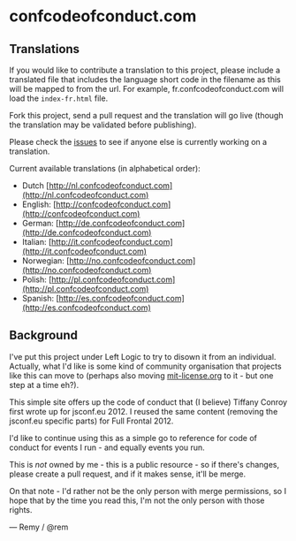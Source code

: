 confcodeofconduct.com
=====================

Translations
------------

If you would like to contribute a translation to this project, please include a translated file that includes the language short code in the filename as this will be mapped to from the url. For example, fr.confcodeofconduct.com will load the `index-fr.html` file.

Fork this project, send a pull request and the translation will go live (though the translation may be validated before publishing).

Please check the [issues](https://github.com/leftlogic/confcodeofconduct.com/issues) to see if anyone else is currently working on a translation.

Current available translations (in alphabetical order):

* Dutch [http://nl.confcodeofconduct.com](http://nl.confcodeofconduct.com)
* English: [http://confcodeofconduct.com](http://confcodeofconduct.com)
* German: [http://de.confcodeofconduct.com](http://de.confcodeofconduct.com)
* Italian: [http://it.confcodeofconduct.com](http://it.confcodeofconduct.com)
* Norwegian: [http://no.confcodeofconduct.com](http://no.confcodeofconduct.com)
* Polish: [http://pl.confcodeofconduct.com](http://pl.confcodeofconduct.com)
* Spanish: [http://es.confcodeofconduct.com](http://es.confcodeofconduct.com)


Background
----------

I've put this project under Left Logic to try to disown it from an individual. Actually, what I'd like is some kind of community organisation that projects like this can move to (perhaps also moving [mit-license.org](https://github.com/remy/mit-license) to it - but one step at a time eh?).

This simple site offers up the code of conduct that (I believe) Tiffany Conroy first wrote up for jsconf.eu 2012. I reused the same content (removing the jsconf.eu specific parts) for Full Frontal 2012. 

I'd like to continue using this as a simple go to reference for code of conduct for events I run - and equally events you run.

This is *not* owned by me - this is a public resource - so if there's changes, please create a pull request, and if it makes sense, it'll be merge.

On that note - I'd rather not be the only person with merge permissions, so I hope that by the time you read this, I'm not the only person with those rights.

&mdash; Remy / @rem
